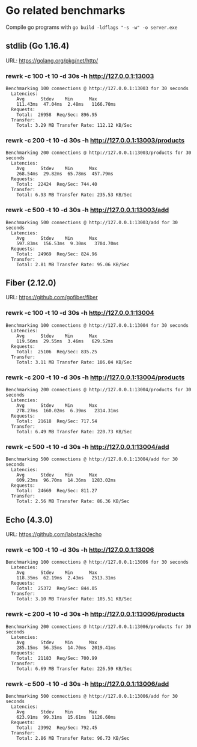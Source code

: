 # Go related benchmarks

Compile go programs with `go build -ldflags "-s -w" -o server.exe`

## stdlib (Go 1.16.4)

URL: https://golang.org/pkg/net/http/

### rewrk -c 100 -t 10 -d 30s -h http://127.0.0.1:13003

```
Benchmarking 100 connections @ http://127.0.0.1:13003 for 30 seconds
  Latencies:
    Avg      Stdev    Min      Max
    111.43ms  47.04ms  2.48ms   1166.70ms
  Requests:
    Total:  26958  Req/Sec: 896.95
  Transfer:
    Total: 3.29 MB Transfer Rate: 112.12 KB/Sec
```

### rewrk -c 200 -t 10 -d 30s -h http://127.0.0.1:13003/products

```
Benchmarking 200 connections @ http://127.0.0.1:13003/products for 30 seconds
  Latencies:
    Avg      Stdev    Min      Max
    268.54ms  29.82ms  65.78ms  457.79ms
  Requests:
    Total:  22424  Req/Sec: 744.40
  Transfer:
    Total: 6.93 MB Transfer Rate: 235.53 KB/Sec
```

### rewrk -c 500 -t 10 -d 30s -h http://127.0.0.1:13003/add

```
Benchmarking 500 connections @ http://127.0.0.1:13003/add for 30 seconds
  Latencies:
    Avg      Stdev    Min      Max
    597.83ms  156.53ms  9.30ms   3704.70ms
  Requests:
    Total:  24969  Req/Sec: 824.96
  Transfer:
    Total: 2.81 MB Transfer Rate: 95.06 KB/Sec
```

## Fiber (2.12.0)

URL: https://github.com/gofiber/fiber

### rewrk -c 100 -t 10 -d 30s -h http://127.0.0.1:13004

```
Benchmarking 100 connections @ http://127.0.0.1:13004 for 30 seconds
  Latencies:
    Avg      Stdev    Min      Max
    119.56ms  29.55ms  3.46ms   629.52ms
  Requests:
    Total:  25106  Req/Sec: 835.25
  Transfer:
    Total: 3.11 MB Transfer Rate: 106.04 KB/Sec
```

### rewrk -c 200 -t 10 -d 30s -h http://127.0.0.1:13004/products

```
Benchmarking 200 connections @ http://127.0.0.1:13004/products for 30 seconds
  Latencies:
    Avg      Stdev    Min      Max
    278.27ms  160.02ms  6.39ms   2314.31ms
  Requests:
    Total:  21618  Req/Sec: 717.54
  Transfer:
    Total: 6.49 MB Transfer Rate: 220.73 KB/Sec
```

### rewrk -c 500 -t 10 -d 30s -h http://127.0.0.1:13004/add

```
Benchmarking 500 connections @ http://127.0.0.1:13004/add for 30 seconds
  Latencies:
    Avg      Stdev    Min      Max
    609.23ms  96.70ms  14.36ms  1283.02ms
  Requests:
    Total:  24669  Req/Sec: 811.27
  Transfer:
    Total: 2.56 MB Transfer Rate: 86.36 KB/Sec
```

## Echo (4.3.0)

URL: https://github.com/labstack/echo

### rewrk -c 100 -t 10 -d 30s -h http://127.0.0.1:13006

```
Benchmarking 100 connections @ http://127.0.0.1:13006 for 30 seconds
  Latencies:
    Avg      Stdev    Min      Max
    118.35ms  62.19ms  2.43ms   2513.31ms
  Requests:
    Total:  25372  Req/Sec: 844.05
  Transfer:
    Total: 3.10 MB Transfer Rate: 105.51 KB/Sec
```

### rewrk -c 200 -t 10 -d 30s -h http://127.0.0.1:13006/products

```
Benchmarking 200 connections @ http://127.0.0.1:13006/products for 30 seconds
  Latencies:
    Avg      Stdev    Min      Max
    285.15ms  56.35ms  14.70ms  2019.41ms
  Requests:
    Total:  21183  Req/Sec: 700.99
  Transfer:
    Total: 6.69 MB Transfer Rate: 226.59 KB/Sec
```

### rewrk -c 500 -t 10 -d 30s -h http://127.0.0.1:13006/add

```
Benchmarking 500 connections @ http://127.0.0.1:13006/add for 30 seconds
  Latencies:
    Avg      Stdev    Min      Max
    623.91ms  99.31ms  15.61ms  1126.60ms
  Requests:
    Total:  23992  Req/Sec: 792.45
  Transfer:
    Total: 2.86 MB Transfer Rate: 96.73 KB/Sec
```
